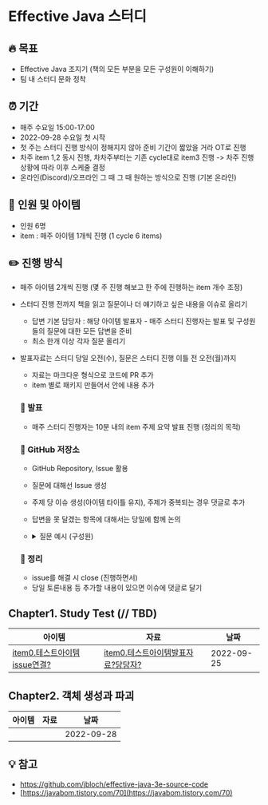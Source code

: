 # Effective Java 스터디

## 🔥 목표

- Effective Java 조지기 (책의 모든 부분을 모든 구성원이 이해하기)
- 팀 내 스터디 문화 정착

## ⏰ 기간

- 매주 수요일 15:00-17:00 
- 2022-09-28 수요일 첫 시작
- 첫 주는 스터디 진행 방식이 정해지지 않아 준비 기간이 짧았을 거라 OT로 진행
- 차주 item 1,2 동시 진행, 차차주부터는 기존 cycle대로 item3 진행 -> 차주 진행상황에 따라 이후 스케줄 결정
- 온라인(Discord)/오프라인 그 때 그 때 원하는 방식으로 진행 (기본 온라인)

## 🦧 인원 및 아이템

- 인원 6명
- item : 매주 아이템 1개씩 진행 (1 cycle 6 items)

## ✏️ 진행 방식

- 매주 아이템 2개씩 진행 (몇 주 진행 해보고 한 주에 진행하는 item 개수 조정)
- 스터디 진행 전까지 책을 읽고 질문이나 더 얘기하고 싶은 내용을 이슈로 올리기
    - 답변 기본 담당자 : 해당 아이템 발표자 - 매주 스터디 진행자는 발표 및 구성원들의 질문에 대한 모든 답변을 준비
    - 최소 한개 이상 각자 질문 올리기 
- 발표자료는 스터디 당일 오전(수), 질문은 스터디 진행 이틀 전 오전(월)까지
    - 자료는 마크다운 형식으로 코드에 PR 추가 
    - item 별로 패키지 만들어서 안에 내용 추가
    
    ### 🎤 발표
    
    - 매주 스터디 진행자는 10분 내의 item 주제 요약 발표 진행 (정리의 목적)
    
    ### 📓 GitHub 저장소
    
    - GitHub Repository, Issue 활용
    - 질문에 대해선 Issue 생성 
    - 주제 당 이슈 생성(아이템 타이틀 유지), 주제가 중복되는 경우 댓글로 추가 
    - 답변을 못 달겠는 항목에 대해서는 당일에 함께 논의
    - <details>
        <summary>질문 예시 (구성원)</summary>
  
        - 처음보는 용어에 대한 설명 요구
        - 글로만 적혀있는 기술에 대한 사용법 요구
        - 예제 코드에 대한 설명
        - 문단 문맥 이해
        - 코드에 대한 분석 요구(주로 JDK 구현 방식에 대한 상세 설명)
        - 관련 기술 사용 예제 요구
        - 실무에 어떻게 사용할지       
    </details>

    
    ### 💾 정리
    
    - issue를 해결 시 close (진행하면서)
    - 당일 토론내용 등 추가할 내용이 있으면 이슈에 댓글로 달기 

## Chapter1. Study Test (// TBD)

| 아이템 | 자료 | 날짜 |
| -- | -- | -- | 
| [item0.테스트아이템issue연결?](https://github.com/miyeon396/study-effective-java/labels/chapter1) | [item0.테스트아이템발표자료?당당자?](https://github.com/miyeon396/study-effective-java/blob/master/src/main/java/step1/item0.md) | 2022-09-25 |

## Chapter2. 객체 생성과 파괴

| 아이템 | 자료 | 날짜 |
| -- | -- | -- | 
| | | 2022-09-28 |


## 💡 참고

- https://github.com/jbloch/effective-java-3e-source-code
- [https://javabom.tistory.com/70](https://javabom.tistory.com/70)

